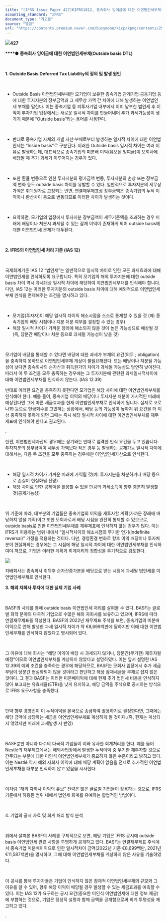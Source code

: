 ```yaml
---
title: "[IFRS Issue Paper 427]KIFRS1012, 종속회사 잉여금에 대한 이연법인세부채(Outside basis DTL)②"
acounting_standard: "IFRS"
document_type: "기고문"
source: "엘곰"
url: "https://contents.premium.naver.com/busymoon/kicpakpmg/contents/250304214222272tp"
---
```

![](https://n2.news.naver.com/l.gif?type=content)**427**

**​****● 종속회사 잉여금에 대한 이연법인세부채(Outside basis DTL)**

**​**

**1\. Outside Basis Deferred Tax Liability의 정의 및 발생 원인**

**​**

- Outside Basis 이연법인세부채란 모기업이 보유한 종속기업·관계기업·공동기업 등에 대한 투자지분의 장부금액과 그 세무상 가액 간 차이에 대해 발생하는 이연법인세 부채를 말한다. 이는 종속기업 등 피투자기업 내부에서 이미 납부한 법인세 후 이익이 투자기업 입장에서는 새로운 일시적 차이를 만들어내어 추가 과세가능성이 생기기 때문에 “Outside basis”라는 용어를 사용한다.

​

- 반대로 종속기업 자체의 개별 자산·부채로부터 발생하는 일시적 차이에 대한 이연법인세는 “Inside basis”로 구분된다. 이러한 Outside basis 일시적 차이는 여러 이유로 발생하는데, 대표적으로 종속기업의 미분배 이익(유보된 잉여금)이 모회사에 배당될 때 추가 과세가 이루어지는 경우가 있다.

​

- 또한 환율 변동으로 인한 투자지분의 평가금액 변동, 투자지분의 손상 또는 장부금액 변화 등도 outside basis 차이를 유발할 수 있다. 일반적으로 투자지분의 세무상 가액은 취득원가로 고정되는 반면, 연결재무제표상 장부금액은 종속기업의 누적 이익이나 환산차이 등으로 변동되므로 이러한 차이가 발생하는 것이다.

​

- 요약하면, 모기업의 입장에서 투자지분 장부금액이 세무기준액을 초과하는 경우 미래에 배당이나 처분시 과세될 수 있는 잠재 이익이 존재하게 되어 outside basis에 대한 이연법인세 문제가 대두된다.

​

**2\. IFRS의 이연법인세 처리 기준 (IAS 12)**

**​**

국제회계기준 IAS 12 “법인세”는 일반적으로 일시적 차이로 인한 모든 과세효과에 대해 이연법인세를 인식하도록 요구합니다. 특히 모기업의 해외 투자지분에 대한 outside basis 차이 역시 과세대상 일시적 차이에 해당하여 이연법인세부채를 인식해야 합니다. 다만, IAS 12는 이러한 투자지분의 outside basis 차이에 대해 예외적으로 이연법인세부채 인식을 면제해주는 조건을 명시하고 있다.

​

- 모기업(투자자)이 해당 일시적 차이의 해소시점을 스스로 통제할 수 있을 것 (예: 종속기업의 배당 시점이나 지분 처분 여부를 결정할 수 있는 경우)​
- 해당 일시적 차이가 가까운 장래에 해소되지 않을 것이 높은 가능성으로 예상될 것 (즉, 당분간 배당이나 처분 등으로 과세될 가능성이 낮을 것)​

​

모기업이 배당을 통제할 수 있다면 배당에 대한 과세가 부채의 요건(의무 ; obligation)을 충족하지 못하므로 이연법인세부채 계상이 불필요해진다. 또는 배당이나 처분될 가능성이 낮다면 종속회사의 순자산과 취득원가의 차이가 과세될 가능성도 당연히 낮아진다. 따라서 이 두 조건을 모두 충족하는 경우에는 그 투자지분에 관련된 과세일시적차이에 대해 이연법인세부채를 인식하지 않는다. (IAS 12.39)​

반대로 이러한 요건을 충족하지 못한다면 모기업은 해당 차이에 대한 이연법인세부채를 인식해야 한다. 예를 들어, 종속기업 이익의 배당이나 투자지분 처분이 가시적인 미래에 예상된다면 그에 따른 세금효과를 현재 이연법인세부채로 인식하게 됩니다​. 실제로 코로나19 등으로 현금회수를 고민하는 상황에서, 배당 등의 가능성이 높아져 위 요건을 더 이상 충족하지 못하게 되면 그때는 즉시 해당 일시적 차이에 대한 이연법인세부채를 재무제표에 인식해야 한다고 권고된다.

.

한편, 이연법인세자산의 경우에는 상기와는 반대로 엄격한 인식 요건을 두고 있습니다. 투자지분의 장부금액이 세무상 가액보다 작은 경우 등 발생하는 공제가능 일시적 차이에 대해서는, 다음 두 조건을 모두 충족하는 경우에만 이연법인세자산으로 인식한다.

​

- 해당 일시적 차이가 가까운 미래에 가역될 것(예: 투자지분을 처분하거나 배당 등으로 손실이 현실화될 전망)
- 해당 차이로 인한 공제액을 활용할 수 있을 만큼의 과세소득이 향후 충분히 발생할 것(공제가능성)

​

위 기준에 따라, 대부분의 기업들은 종속기업의 이익을 재투자할 계획(가까운 장래에 배당하지 않을 계획)이고 또한 모회사로서 배당 시점을 완전히 통제할 수 있으므로, outside basis로 인한 이연법인세부채를 재무제표에 인식하지 않는 경우가 많다. 이는 IFRS가 허용하는 범위 내에서 “일시적차이의 해소시점의 무기한 연기(indefinite reversal)” 가정을 적용하는 것이다. 다만, 경영환경 변화로 향후 이익 배당이나 투자처분이 현실화되는 경우에는 그 시점에 해당 일시적 차이에 대한 이연법인세부채를 인식하여야 하므로, 기업은 이러한 계획과 회계처리의 정합성을 주기적으로 검토한다. ​

![](https://scs-phinf.pstatic.net/MjAyNTAzMDRfMTcw/MDAxNzQxMDkxNzUyMDEy.P3_QWmhW1Aet3BhkG69OKZN-fQ2yW-n9wRcsiMLHN_Mg.jgvznfQv1TSV2JbNIHp5b3Mdb0hyb_okNl4D2kKGgFwg.PNG/image.png?type=w800)

지배회사는 종속회사 취득후 순자산증가분을 배당으로 받는 시점에 과세될 법인세를 이연법인세부채로 인식한다.

**3\. 해외 자회사 투자에 대한 실제 기업 사례**

​

BASF의 사례를 통해 outside basis 이연법인세 처리를 살펴볼 수 있다. BASF는 글로벌 화학 분야의 다국적 기업으로 수많은 해외 자회사를 보유하고 있으며, IFRS에 따라 연결재무제표를 작성한다. BASF의 2022년 재무제표 주석을 보면, 종속기업의 미분배이익으로 인해 발생한 과세 일시적 차이가 약 €8,699백만에 달하지만 이에 대한 이연법인세부채를 인식하지 않았다고 명시되어 있다.​

​

그 이유에 대해 회사는 “해당 이익이 배당 시 과세되지 않거나, 당분간(무기한) 재투자될 예정”이므로 이연법인세부채를 계상하지 않았다고 설명하였다​. 이는 앞서 설명한 IAS 12.39의 예외 조건을 충족하는 경우에 해당하므로, BASF는 모회사 입장에서 추가 세금부담이 당분간 현실화되지 않을 것이라고 판단하고 해당 잠재세금을 부채로 잡지 않은 것이다. 그 결과 BASF는 이러한 미분배이익에 대해 현재 추가 법인세 비용을 인식하지 않아 보고되는 유효세율(ETR)을 낮게 유지하고, 해당 금액을 주석으로 공시하는 방식으로 IFRS 요구사항을 충족했다.

​

만약 향후 경영진이 이 누적이익을 본국으로 송금하여 활용하기로 결정한다면, 그때에는 해당 금액에 상당하는 세금을 이연법인세부채로 계상하게 될 것이다.(즉, 현재는 계상되지 않았지만 미래에 과세발생 시 반영)

​

BASF뿐만 아니라 다수의 다국적 기업들이 이와 유사한 회계처리를 한다. 예를 들어 Nestlé의 재무제표에서는 해외사업장에서 발생한 누적이익 중 무기한 재투자할 것으로 간주되는 부분에 대한 미인식 이연법인세부채가 중요하지 않은 수준이라고 밝히고 있다. 이는 Nestlé 역시 해외 자회사 이익에 대해 배당 계획이 없음을 전제로 추가적인 이연법인세부채를 대부분 인식하지 않고 있음을 시사한다.

​

이처럼 “해외 자회사 이익의 유보” 전략은 많은 글로벌 기업들이 활용하는 것으로, IFRS 기준에서 허용된 범위 내에서 법인세 회계를 유예하는 합법적인 방법이다.

​

4\. 기업의 공시 자료 및 회계 처리 방식 분석

​

위에서 살펴본 BASF의 사례를 구체적으로 보면, 해당 기업은 IFRS 공시에 outside basis 이연법인세 관련 사항을 투명하게 공개하고 있다. BASF는 연결재무제표 주석에서 종속기업 미분배이익으로 인한 일시적차이 금액(2022년 기준 €8,699백만, 2021년 €11,587백만)을 명시하고, 그에 대해 이연법인세부채를 계상하지 않은 사유를 기술하였다.

​

이 공시를 통해 투자자들은 기업이 인식하지 않은 잠재적 이연법인세부채의 규모와 그 이유를 알 수 있어, 향후 해당 이익이 배당될 경우 발생할 수 있는 세금효과를 예측할 수 있다. 이는 IAS 12가 요구하는 공시 요건(중요한 미인식 이연법인세에 대한 정보 제공)에 부합하는 것으로, 기업은 정성적 설명과 함께 금액을 공개함으로써 회계 투명성을 제고하고 있다.

.

​